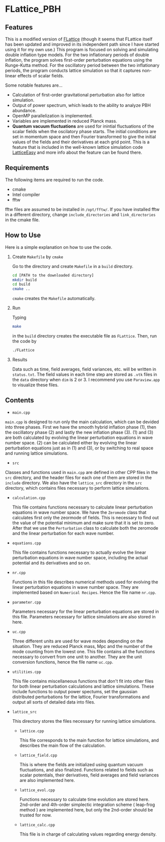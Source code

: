 # FLattice_PBH
## Features

This is a modified version of [FLattice](https://github.com/Axion243/FLattice) (though it seems that FLattice itself has been updated and improved in its independent path since I have started using it for my own use.) This program is focused on solving and simulating double inflation type models. For the two inflationary periods of double inflation, the program solves first-order perturbation equations using the Runge-Kutta method. For the oscillatory period between the two inflationary periods, the program conducts lattice simulation so that it captures non-linear effects of scalar fields.

Some notable features are...

- Calculation of first-order gravitational perturbation also for lattice simulation.
- Output of power spectrum, which leads to the ability to analyze PBH abundance.
- OpenMP parallelization is implemented.
- Variables are implemented in reduced Planck mass.  
- **Quantum vacuum fluctuations** are used for inintial fluctuations of the scalar fields when the oscilatory phase starts. The initial conditions are set in momentum space and then Fourier transformed to give the initial values of the fields and their derivatives at each grid point. This is a feature that is included in the well-known lattice simulation code [LatticeEasy](http://www.felderbooks.com/latticeeasy/) and more info about the feature can be found there. 

## Requirements

The following items are required to run the code.
- cmake
- Intel compiler
- fftw

fftw files are assumed to be installed in  `/opt/fftw/`. If you have installed fftw in a different directory, change `include_directories` and `link_directories` in the cmake file.

## How to Use

Here is a simple explanation on how to use the code.

1. Create `Makefile` by `cmake`

   Go to the directory and create `Makefile` in a `build` directory.

   ```bash
   cd [PATH to the downloaded directory]
   mkdir build
   cd build
   cmake ..
   ```

   `cmake` creates the `Makefile` automatically.

2. Run

   Typing

   ```bash
   make
   ```

   in the `build` directory creates the executable file as `FLattice`. Then, run the code by

   ```bash
   ./FLattice
   ```

3. Results

   Data such as time, field averages, field variances, etc. will be written in `status.txt`. The field values in each time step are stored as `.vtk` files in the `data` directory when `dim` is 2 or 3. I recommend you use `Paraview.app` to visualize these files.

## Contents

- `main.cpp`

 `main.cpp` is designed to run only the main calculation, which can be devided into three phases. First we have the smooth hybrid inflation phase (1), then the oscillatory phase (2) and lastly the new inflation phase (3). (1) and (3) are both calculated by evolving the linear perturbation equations in wave number space. (2) can be calculated either by evolving the linear perturbation equations just as in (1) and (3), or by switching to real space and running lattice simulations. 
 
- `src`

 Classes and functions used in `main.cpp` are defined in other CPP files in the `src` directory, and the header files for each one of them are stored in the `include` directory. We also have the `lattice_src` directory in the `src` directory, which contains files necessary to perform lattice simulations.

   - `calculation.cpp`

     This file contains functions necessary to calculate linear perturbation equations in wave number space. We have the `Zeromode` class that calculates first only the zeormode of fields. This is necessary to find out the value of the potential minimum and make sure that it is set to zero. After that we use the `Perturbation` class to calculate both the zeromode and the linear perturbation for each wave number.

   - `equations.cpp`

     This file contains functions necessary to actually evolve the linear perturbation equations in wave number space, including the actual potential and its derivatives and so on. 

   - `nr.cpp`

     Functions in this file describes numerical methods used for evolving the linear perturbation equations in wave number space. They are implemented based on `Numerical Recipes`. Hence the file name `nr.cpp`.

   - `parameter.cpp`

     Parameters necessary for the linear perturbation equations are stored in this file. Parameters necessary for lattice simulations are also stored in here.

   - `uc.cpp`

      Three different units are used for wave modes depending on the situation. They are reduced Planck mass, Mpc and the number of the mode counting from the lowest one. This file contains all the functions necessary to convert from one unit to another. They are the unit conversion functions, hence the file name  `uc.cpp`.

   - `utilities.cpp`

      This file contains miscellaneous functions that don't fit into other files for both linear perturbation calculations and lattice simulations. These include functions to output power spectums, set the gaussian distributed perturbations for the lattice, Fourier transformations and output all sorts of detailed data into files.

   - `lattice_src`

      This directory stores the files necessary for running lattice simulations.

      - `lattice.cpp`

        This file corresponds to the main function for lattice simulations, and describes the main flow of the calculation.

      - `lattice_field.cpp`

        This is where the fields are initialized using quantum vacuum fluctuations, and also finalized. Functions related to fields such as scalar potentials, their derivatives, field averages and field variances are also implemented here.

      - `lattice_evol.cpp`

        Functions necessary to calculate time evolution are stored here. 2nd-order and 4th-order simplectic integration scheme ( leap-frog method ) are implemented here, but only the 2nd-order should be trusted for now.

      - `lattice_calc.cpp`

        This file is in charge of calculating values regarding energy density. 

